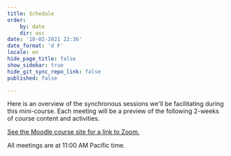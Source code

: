```yaml
---
title: Schedule
order:
    by: date
    dir: asc
date: '10-02-2021 22:36'
date_format: 'd F'
locale: en
hide_page_title: false
show_sidebar: true
hide_git_sync_repo_link: false
published: false

---
```


Here is an overview of the synchronous sessions we'll be facilitating during this mini-course. Each meeting will be a preview of the following 2-weeks of course content and activities.

[See the Moodle course site for a link to Zoom.](https://learn.twu.ca/course/view.php?id=17949)

All meetings are at 11:00 AM Pacific time.
